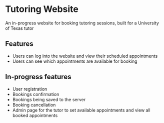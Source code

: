 # Tutoring Website
An in-progress website for booking tutoring sessions, built for a University of Texas tutor
## Features
- Users can log into the website and view their scheduled appointments
- Users can see which appointments are available for booking
## In-progress features
- User registration
- Bookings confirmation
- Bookings being saved to the server
- Booking cancellation
- Admin page for the tutor to set available appointments and view all booked appointments
